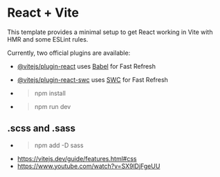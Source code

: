 # React + Vite

This template provides a minimal setup to get React working in Vite with HMR and some ESLint rules.

Currently, two official plugins are available:

- [@vitejs/plugin-react](https://github.com/vitejs/vite-plugin-react/blob/main/packages/plugin-react/README.md) uses [Babel](https://babeljs.io/) for Fast Refresh
- [@vitejs/plugin-react-swc](https://github.com/vitejs/vite-plugin-react-swc) uses [SWC](https://swc.rs/) for Fast Refresh


- > npm install
- >  npm run dev

## .scss and .sass
- > npm add -D sass
- https://vitejs.dev/guide/features.html#css
- https://www.youtube.com/watch?v=SX9lDjFgeUU
